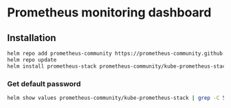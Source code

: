 # Prometheus monitoring dashboard

## Installation

```bash
helm repo add prometheus-community https://prometheus-community.github.io/helm-charts
helm repo update
helm install prometheus-stack prometheus-community/kube-prometheus-stack
```

### Get default password

```bash
helm show values prometheus-community/kube-prometheus-stack | grep -C 5 Password
```